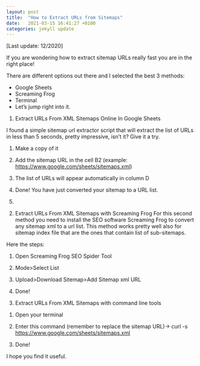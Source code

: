 ```yaml
---
layout: post
title:  "How to Extract URLs from Sitemaps"
date:   2021-03-15 16:41:27 +0100
categories: jekyll update
---
```

[Last update: 12/2020]

If you are wondering how to extract sitemap URLs really fast you are in the right place!

There are different options out there and I selected the best 3 methods:

- Google Sheets
- Screaming Frog
- Terminal
- Let’s jump right into it.

1) Extract URLs From XML Sitemaps Online In Google Sheets

I found a simple sitemap url extractor script that will extract the list of URLs in less than 5 seconds, pretty impressive, isn’t it? Give it a try.

[Here the Google Sheet that act as a sitemap url extractor:]: [https://docs.google.com/spreadsheets/d/1-QiRWQVHqg7nL56Uwy_kqHt8i53oaq4yvG7duGIW3C4/copy]

1. Make a copy of it

2. Add the sitemap URL in the cell B2 (example: https://www.google.com/sheets/sitemaps.xml)

3. The list of URLs will appear automatically in column D

4. Done! You have just converted your sitemap to a URL list.
5. 

2) Extract URLs From XML Sitemaps with Screaming Frog
For this second method you need to install the SEO software Screaming Frog to convert any sitemap xml to a url list. This method works pretty well also for sitemap index file that are the ones that contain list of sub-sitemaps.

Here the steps:

1. Open Screaming Frog SEO Spider Tool

2. Mode>Select List

3. Upload>Download Sitemap>Add Sitemap xml URL

4. Done!


3) Extract URLs From XML Sitemaps with command line tools
1. Open your terminal

2. Enter this command (remember to replace the sitemap URL)-> curl -s https://www.google.com/sheets/sitemaps.xml

3. Done!


I hope you find it useful.


